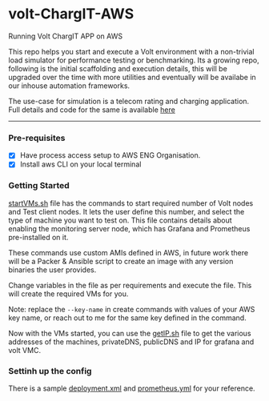 # volt-ChargIT-AWS
Running Volt ChargIT APP on AWS

This repo helps you start and execute a Volt environment with a non-trivial load simulator for performance testing or benchmarking. Its a growing repo, following is the initial scaffolding and execution details, this will be upgraded over the time with more utilities and eventually will be availabe in our inhouse automation frameworks. 

The use-case for simulation is a telecom rating and charging application. Full details and code for the same is available [here](https://github.com/srmadscience/voltdb-charglt)

---

### Pre-requisites

- [x] Have process access setup to AWS ENG Organisation.
- [x] Install aws CLI on your local terminal

### Getting Started

[startVMs.sh](startVMs.sh) file has the commands to start required number of Volt nodes and Test client nodes. It lets the user define this number, and select the type of machine you want to test on. 
This file contains details about enabling the monitoring server node, which has Grafana and Prometheus pre-installed on it. 

These commands use custom AMIs defined in AWS, in future work there will be a Packer & Ansible script to create an image with any version binaries the user provides. 

Change variables in the file as per requirements and execute the file. This will create the required VMs for you. 

Note: replace the `--key-name` in create commands with values of your AWS key name, or reach out to me for the same key defined in the command. 

Now with the VMs started, you can use the [getIP.sh](getIP.sh) file to get the various addresses of the machines, privateDNS, publicDNS and IP for grafana and volt VMC. 

### Settinh up the config

There is a sample [deployment.xml](config/deployment.xml) and [prometheus.yml](config/deployment.xml) for your reference. 
